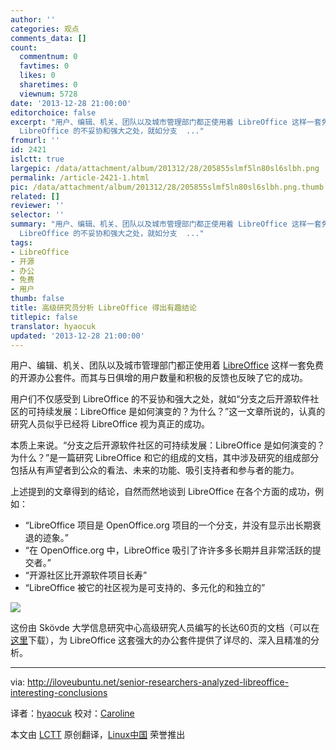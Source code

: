 ```yaml
---
author: ''
categories: 观点
comments_data: []
count:
  commentnum: 0
  favtimes: 0
  likes: 0
  sharetimes: 0
  viewnum: 5728
date: '2013-12-28 21:00:00'
editorchoice: false
excerpt: "用户、编辑、机关、团队以及城市管理部门都正使用着 LibreOffice 这样一套免费的开源办公套件。而其与日俱增的用户数量和积极的反馈也反映了它的成功。\r\n用户们不仅感受到
  LibreOffice 的不妥协和强大之处，就如分支  ..."
fromurl: ''
id: 2421
islctt: true
largepic: /data/attachment/album/201312/28/205855slmf5ln80sl6slbh.png
permalink: /article-2421-1.html
pic: /data/attachment/album/201312/28/205855slmf5ln80sl6slbh.png.thumb.jpg
related: []
reviewer: ''
selector: ''
summary: "用户、编辑、机关、团队以及城市管理部门都正使用着 LibreOffice 这样一套免费的开源办公套件。而其与日俱增的用户数量和积极的反馈也反映了它的成功。\r\n用户们不仅感受到
  LibreOffice 的不妥协和强大之处，就如分支  ..."
tags:
- LibreOffice
- 开源
- 办公
- 免费
- 用户
thumb: false
title: 高级研究员分析 LibreOffice 得出有趣结论
titlepic: false
translator: hyaocuk
updated: '2013-12-28 21:00:00'
---
```


用户、编辑、机关、团队以及城市管理部门都正使用着 [LibreOffice](http://www.libreoffice.org/) 这样一套免费的开源办公套件。而其与日俱增的用户数量和积极的反馈也反映了它的成功。


用户们不仅感受到 LibreOffice 的不妥协和强大之处，就如“分支之后开源软件社区的可持续发展：LibreOffice 是如何演变的？为什么？”这一文章所说的，认真的研究人员似乎已经将 LibreOffice 视为真正的成功。


本质上来说。“分支之后开源软件社区的可持续发展：LibreOffice 是如何演变的？为什么？”是一篇研究 LibreOffice 和它的组成的文档，其中涉及研究的组成部分包括从有声望者到公众的看法、未来的功能、吸引支持者和参与者的能力。


上述提到的文章得到的结论，自然而然地谈到 LibreOffice 在各个方面的成功，例如：


* “LibreOffice 项目是 OpenOffice.org 项目的一个分支，并没有显示出长期衰退的迹象。”
* “在 OpenOffice.org 中，LibreOffice 吸引了许许多多长期并且非常活跃的提交者。”
* “开源社区比开源软件项目长寿”
* “LibreOffice 被它的社区视为是可支持的、多元化的和独立的”


![](/data/attachment/album/201312/28/205855slmf5ln80sl6slbh.png)


这份由 Skövde 大学信息研究中心高级研究人员编写的长达60页的文档（可以在[这里](http://www.sciencedirect.com/science/article/pii/S0164121213002744/pdfft?md5=4b986a117fb06cc127b854cb5f622bec&pid=1-s2.0-S0164121213002744-main.pdf)下载），为 LibreOffice 这套强大的办公套件提供了详尽的、深入且精准的分析。




---


via: <http://iloveubuntu.net/senior-researchers-analyzed-libreoffice-interesting-conclusions>


译者：[hyaocuk](https://github.com/hyaocuk) 校对：[Caroline](https://github.com/carolinewuyan)


本文由 [LCTT](https://github.com/LCTT/TranslateProject) 原创翻译，[Linux中国](http://linux.cn/) 荣誉推出